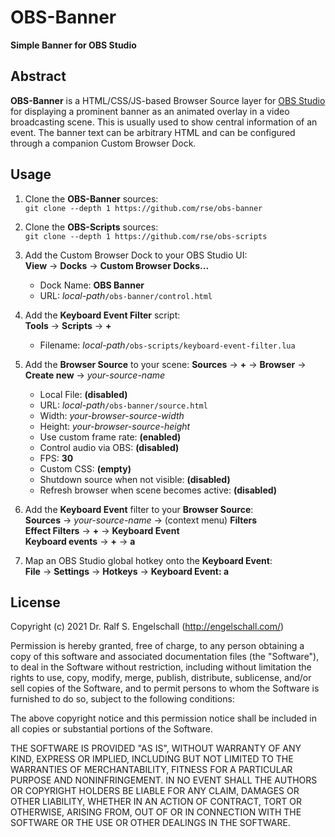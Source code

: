 
OBS-Banner
==========

**Simple Banner for OBS Studio**

Abstract
--------

**OBS-Banner** is a HTML/CSS/JS-based Browser Source layer for [OBS
Studio](http://obsproject.com/) for displaying a prominent banner as an
animated overlay in a video broadcasting scene. This is usually used to
show central information of an event. The banner text can be arbitrary
HTML and can be configured through a companion Custom Browser Dock.

Usage
-----

1. Clone the **OBS-Banner** sources:<br/>
   `git clone --depth 1 https://github.com/rse/obs-banner`

2. Clone the **OBS-Scripts** sources:<br/>
   `git clone --depth 1 https://github.com/rse/obs-scripts`

3. Add the Custom Browser Dock to your OBS Studio UI:<br/>
   **View** &rarr; **Docks** &rarr; **Custom Browser Docks...**

   - Dock Name: **OBS Banner**
   - URL: *local-path*`/obs-banner/control.html`

4. Add the **Keyboard Event Filter** script:<br/>
   **Tools** &rarr; **Scripts** &rarr; **+**

   - Filename: *local-path*`/obs-scripts/keyboard-event-filter.lua`

5. Add the **Browser Source** to your scene:
   **Sources** &rarr; **+** &rarr; **Browser** &rarr; **Create new** &rarr; <i>your-source-name</i>

   - Local File: **(disabled)**
   - URL: *local-path*`/obs-banner/source.html`
   - Width: <i>your-browser-source-width</i>
   - Height: <i>your-browser-source-height</i>
   - Use custom frame rate: **(enabled)**
   - Control audio via OBS: **(disabled)**
   - FPS: **30**
   - Custom CSS: **(empty)**
   - Shutdown source when not visible: **(disabled)**
   - Refresh browser when scene becomes active: **(disabled)**

6. Add the **Keyboard Event** filter to your **Browser Source**:<br/>
   **Sources** &rarr; <i>your-source-name</i> &rarr; (context menu) **Filters**<br/>
   **Effect Filters** &rarr; **+** &rarr; **Keyboard Event**<br/>
   **Keyboard events** &rarr; **+** &rarr; **a**

7. Map an OBS Studio global hotkey onto the **Keyboard Event**:<br/>
   **File** &rarr; **Settings** &rarr; **Hotkeys** &rarr; **Keyboard Event: a**

License
-------

Copyright (c) 2021 Dr. Ralf S. Engelschall (http://engelschall.com/)

Permission is hereby granted, free of charge, to any person obtaining
a copy of this software and associated documentation files (the
"Software"), to deal in the Software without restriction, including
without limitation the rights to use, copy, modify, merge, publish,
distribute, sublicense, and/or sell copies of the Software, and to
permit persons to whom the Software is furnished to do so, subject to
the following conditions:

The above copyright notice and this permission notice shall be included
in all copies or substantial portions of the Software.

THE SOFTWARE IS PROVIDED "AS IS", WITHOUT WARRANTY OF ANY KIND,
EXPRESS OR IMPLIED, INCLUDING BUT NOT LIMITED TO THE WARRANTIES OF
MERCHANTABILITY, FITNESS FOR A PARTICULAR PURPOSE AND NONINFRINGEMENT.
IN NO EVENT SHALL THE AUTHORS OR COPYRIGHT HOLDERS BE LIABLE FOR ANY
CLAIM, DAMAGES OR OTHER LIABILITY, WHETHER IN AN ACTION OF CONTRACT,
TORT OR OTHERWISE, ARISING FROM, OUT OF OR IN CONNECTION WITH THE
SOFTWARE OR THE USE OR OTHER DEALINGS IN THE SOFTWARE.

